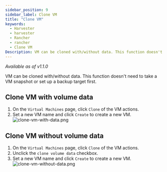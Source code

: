 ```yaml
---
sidebar_position: 9
sidebar_label: Clone VM 
title: "Clone VM"
keywords:
  - Harvester
  - harvester
  - Rancher
  - rancher
  - Clone VM
Description: VM can be cloned with/without data. This function doesn't need to take a VM snapshot or set up a backup target first.
---
```


<head>
  <link rel="canonical" href="https://docs.harvesterhci.io/v1.1/vm/clone-vm"/>
</head>

_Available as of v1.1.0_

VM can be cloned with/without data. This function doesn't need to take a VM snapshot or set up a backup target first.

## Clone VM with volume data

1. On the `Virtual Machines` page, click `Clone` of the VM actions.
1. Set a new VM name and click `Create` to create a new VM.
![clone-vm-with-data.png](/img/v1.2/vm/clone-vm-with-data.png)

## Clone VM without volume data

1. On the `Virtual Machines` page, click `Clone` of the VM actions.
1. Unclick the `clone volume data` checkbox.
1. Set a new VM name and click `Create` to create a new VM.
![clone-vm-without-data.png](/img/v1.2/vm/clone-vm-without-data.png)
